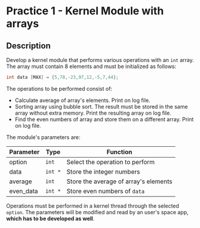 # Practice 1 - Kernel Module with arrays
## Description

Develop a kernel module that performs various operations with an `int` array.
The array must contain 8 elements and must be initialized as follows:

```c
int data [MAX] = {5,78,-23,97,12,-5,7,44};
```

The operations to be performed consist of:
- Calculate average of array's elements. Print on log file.
- Sorting array using bubble sort. The result must be stored in the same array without extra memory. Print the resulting array on log file.
- Find the even numbers of array and store them on a different array. Print on log file.

The module's parameters are:

Parameter | Type | Function
-|-|-
option | `int` | Select the operation to perform
data | `int *` | Store the integer numbers
average | `int` | Store the average of array's elements
even_data | `int *` | Store even numbers of `data`

Operations must be performed in a kernel thread through the selected `option`. The parameters will be modified and read by an user's space app, **which has to be developed as well**.